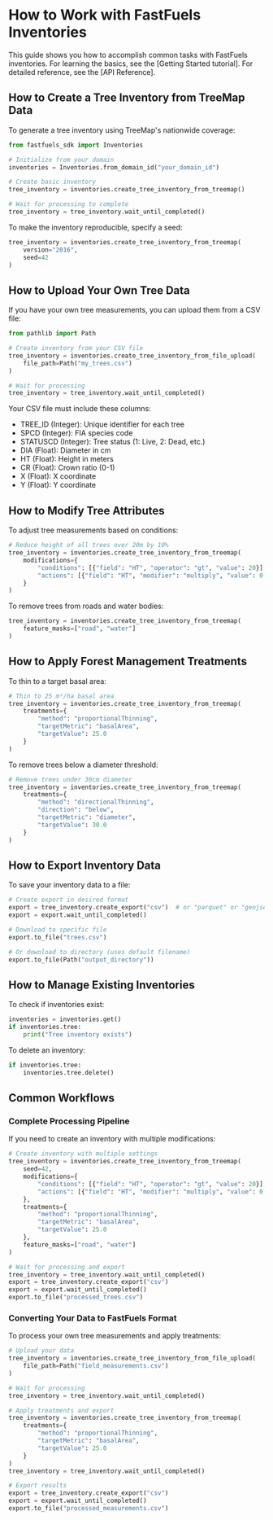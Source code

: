 # How to Work with FastFuels Inventories

This guide shows you how to accomplish common tasks with FastFuels inventories. For learning the basics, see the [Getting Started tutorial]. For detailed reference, see the [API Reference].

## How to Create a Tree Inventory from TreeMap Data

To generate a tree inventory using TreeMap's nationwide coverage:

```python
from fastfuels_sdk import Inventories

# Initialize from your domain
inventories = Inventories.from_domain_id("your_domain_id")

# Create basic inventory
tree_inventory = inventories.create_tree_inventory_from_treemap()

# Wait for processing to complete
tree_inventory = tree_inventory.wait_until_completed()
```

To make the inventory reproducible, specify a seed:

```python
tree_inventory = inventories.create_tree_inventory_from_treemap(
    version="2016",
    seed=42
)
```

## How to Upload Your Own Tree Data

If you have your own tree measurements, you can upload them from a CSV file:

```python
from pathlib import Path

# Create inventory from your CSV file
tree_inventory = inventories.create_tree_inventory_from_file_upload(
    file_path=Path("my_trees.csv")
)

# Wait for processing
tree_inventory = tree_inventory.wait_until_completed()
```

Your CSV file must include these columns:
- TREE_ID (Integer): Unique identifier for each tree
- SPCD (Integer): FIA species code
- STATUSCD (Integer): Tree status (1: Live, 2: Dead, etc.)
- DIA (Float): Diameter in cm 
- HT (Float): Height in meters
- CR (Float): Crown ratio (0-1)
- X (Float): X coordinate
- Y (Float): Y coordinate

## How to Modify Tree Attributes

To adjust tree measurements based on conditions:

```python
# Reduce height of all trees over 20m by 10%
tree_inventory = inventories.create_tree_inventory_from_treemap(
    modifications={
        "conditions": [{"field": "HT", "operator": "gt", "value": 20}],
        "actions": [{"field": "HT", "modifier": "multiply", "value": 0.9}]
    }
)
```

To remove trees from roads and water bodies:

```python
tree_inventory = inventories.create_tree_inventory_from_treemap(
    feature_masks=["road", "water"]
)
```

## How to Apply Forest Management Treatments

To thin to a target basal area:

```python
# Thin to 25 m²/ha basal area
tree_inventory = inventories.create_tree_inventory_from_treemap(
    treatments={
        "method": "proportionalThinning",
        "targetMetric": "basalArea",
        "targetValue": 25.0
    }
)
```

To remove trees below a diameter threshold:

```python
# Remove trees under 30cm diameter
tree_inventory = inventories.create_tree_inventory_from_treemap(
    treatments={
        "method": "directionalThinning",
        "direction": "below",
        "targetMetric": "diameter",
        "targetValue": 30.0
    }
)
```

## How to Export Inventory Data

To save your inventory data to a file:

```python
# Create export in desired format
export = tree_inventory.create_export("csv")  # or "parquet" or "geojson"
export = export.wait_until_completed()

# Download to specific file
export.to_file("trees.csv")

# Or download to directory (uses default filename)
export.to_file(Path("output_directory"))
```

## How to Manage Existing Inventories

To check if inventories exist:

```python
inventories = inventories.get()
if inventories.tree:
    print("Tree inventory exists")
```

To delete an inventory:

```python
if inventories.tree:
    inventories.tree.delete()
```

## Common Workflows

### Complete Processing Pipeline

If you need to create an inventory with multiple modifications:

```python
# Create inventory with multiple settings
tree_inventory = inventories.create_tree_inventory_from_treemap(
    seed=42,
    modifications={
        "conditions": [{"field": "HT", "operator": "gt", "value": 20}],
        "actions": [{"field": "HT", "modifier": "multiply", "value": 0.9}]
    },
    treatments={
        "method": "proportionalThinning",
        "targetMetric": "basalArea",
        "targetValue": 25.0
    },
    feature_masks=["road", "water"]
)

# Wait for processing and export
tree_inventory = tree_inventory.wait_until_completed()
export = tree_inventory.create_export("csv")
export = export.wait_until_completed()
export.to_file("processed_trees.csv")
```

### Converting Your Data to FastFuels Format

To process your own tree measurements and apply treatments:

```python
# Upload your data
tree_inventory = inventories.create_tree_inventory_from_file_upload(
    file_path=Path("field_measurements.csv")
)

# Wait for processing
tree_inventory = tree_inventory.wait_until_completed()

# Apply treatments and export
tree_inventory = inventories.create_tree_inventory_from_treemap(
    treatments={
        "method": "proportionalThinning",
        "targetMetric": "basalArea",
        "targetValue": 25.0
    }
)
tree_inventory = tree_inventory.wait_until_completed()

# Export results
export = tree_inventory.create_export("csv")
export = export.wait_until_completed()
export.to_file("processed_measurements.csv")
```